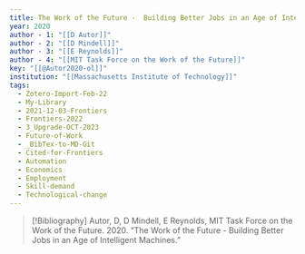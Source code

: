 ```yaml
---
title: The Work of the Future -  Building Better Jobs in an Age of Intelligent Machines
year: 2020
author - 1: "[[D Autor]]"
author - 2: "[[D Mindell]]"
author - 3: "[[E Reynolds]]"
author - 4: "[[MIT Task Force on the Work of the Future]]"
key: "[[@Autor2020-ol]]"
institution: "[[Massachusetts Institute of Technology]]"
tags:
  - Zotero-Import-Feb-22
  - My-Library
  - 2021-12-03-Frontiers
  - Frontiers-2022
  - 3_Upgrade-OCT-2023
  - Future-of-Work
  - _BibTex-to-MD-Git
  - Cited-for-Frontiers
  - Automation
  - Economics
  - Employment
  - Skill-demand
  - Technological-change
---
```


> [!Bibliography]
> Autor, D, D Mindell, E Reynolds, MIT Task Force on the Work of the Future. 2020. “The Work of the Future -  Building Better Jobs in an Age of Intelligent Machines.”